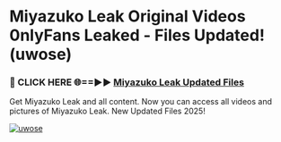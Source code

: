 # Miyazuko Leak Original Videos 0nlyFans Leaked - Files Updated! (uwose)

<h3>🔴 CLICK HERE 🌐==►► <a href="https://tinyurl.com/x26r9saj" rel="nofollow">Miyazuko Leak Updated Files</a></h3>

Get Miyazuko Leak and all content. Now you can access all videos and pictures of Miyazuko Leak. New Updated Files 2025!

[![uwose](https://i.imgur.com/LkgZPqh.gif)](https://tinyurl.com/x26r9saj)
